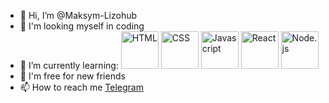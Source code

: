 - 👋 Hi, I’m @Maksym-Lizohub
- 👀 I'm looking myself in coding
- 🌱 I’m currently learning: <img src="https://www.svgrepo.com/show/353884/html-5.svg" alt="HTML" width="60"> <img src="https://www.svgrepo.com/show/353623/css-3.svg" alt="CSS" width="60"> <img src="https://www.svgrepo.com/show/353925/javascript.svg" alt="Javascript" width="60"> <img src="https://www.svgrepo.com/show/354259/react.svg" alt="React" width="60"> <img src="https://www.svgrepo.com/show/354118/nodejs.svg" alt="Node.js" width="60">
- 💞️ I'm free for new friends 
- 📫 How to reach me <a href="https://t.me/Maksym_Lizohub" target="_blank">Telegram</a>

<!---
Maksym-Lizohub/Maksym-Lizohub is a ✨ special ✨ repository because its `README.md` (this file) appears on your GitHub profile.
You can click the Preview link to take a look at your changes.
--->
